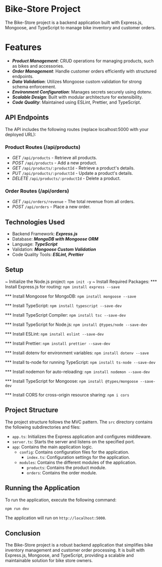 # Bike-Store Project

The Bike-Store project is a backend application built with Express.js, Mongoose, and TypeScript to manage bike inventory and customer orders.

# Features

- **_Product Management_**: CRUD operations for managing products, such as bikes and accessories.
- **_Order Management_**: Handle customer orders efficiently with structured endpoints.
- **_Data Validation_**: Utilizes Mongoose custom validation for strong schema enforcement.
- **_Environment Configuration_**: Manages secrets securely using dotenv.
- **_Scalable Design_**: Built with modular architecture for extensibility.
- **_Code Quality_**: Maintained using ESLint, Prettier, and TypeScript.

## API Endpoints

The API includes the following routes (replace localhost:5000 with your deployed URL):

### Product Routes (/api/products)

- _GET_ `/api/products` - Retrieve all products.
- _POST_ `/api/products` - Add a new product.
- _GET_ `/api/products/:productId` - Retrieve a product's details.
- _PUT_ `/api/products/:productId` - Update a product's details.
- _DELETE_ `/api/products/:productId` - Delete a product.

### Order Routes (/api/orders)

- _GET_ `/api/orders/revenue` - The total revenue from all orders.
- _POST_ `/api/orders` - Place a new order.

## Technologies Used

- Backend Framework: **_Express.js_**
- Database: **_MongoDB with Mongoose ORM_**
- Language: **_TypeScript_**
- Validation: **_Mongoose Custom Validation_**
- Code Quality Tools: **_ESLint, Prettier_**

## Setup

~ Initialize the Node.js project: `npm init -y`
~ Install Required Packages:
\*\*\* Install Express.js for routing: `npm install express --save`

\*\*\* Install Mongoose for MongoDB: `npm install mongoose --save`

\*\*\* Install TypeScript: `npm install typescript --save-dev`

\*\*\* Install TypeScript Compiler: `npm install tsc --save-dev`

\*\*\* Install TypeScript for Node.js: `npm install @types/node --save-dev`

\*\*\* Install ESLint: `npm install eslint --save-dev`

\*\*\* Install Prettier: `npm install prettier --save-dev`

\*\*\* Install dotenv for environment variables: `npm install dotenv --save`

\*\*\* Install ts-node for running TypeScript: `npm install ts-node --save-dev`

\*\*\* Install nodemon for auto-reloading: `npm install nodemon --save-dev`

\*\*\* Install TypeScript for Mongoose: `npm install @types/mongoose --save-dev`

\*\*\* Install CORS for cross-origin resource sharing: `npm i cors`

## Project Structure

The project structure follows the MVC pattern. The `src` directory contains the following subdirectories and files:

- `app.ts`: Initializes the Express application and configures middleware.
- `server.ts`: Starts the server and listens on the specified port.
- `app`: Contains the main application logic.
  - `config`: Contains configuration files for the application.
    - `index.ts`: Configuration settings for the application.
  - `modules`: Contains the different modules of the application.
    - `products`: Contains the product module.
    - `orders`: Contains the order module.

## Running the Application

To run the application, execute the following command:

```bash
npm run dev
```

The application will run on `http://localhost:5000`.

## Conclusion

The Bike-Store project is a robust backend application that simplifies bike inventory management and customer order processing. It is built with Express.js, Mongoose, and TypeScript, providing a scalable and maintainable solution for bike store owners.

```

```
